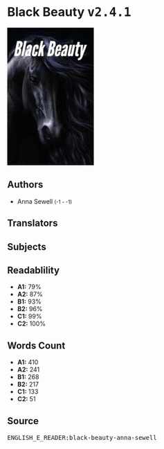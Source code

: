 # Black Beauty <kbd>v2.4.1</kbd>

![](./cover.medium.jpg "")

## Authors


 - Anna Sewell <small>(-1 - -1)</small>

## Translators



## Subjects



## Readablility


 - **A1:** 79%
 - **A2:** 87%
 - **B1:** 93%
 - **B2:** 96%
 - **C1:** 99%
 - **C2:** 100%

## Words Count


 - **A1:** 410
 - **A2:** 241
 - **B1:** 268
 - **B2:** 217
 - **C1:** 133
 - **C2:** 51

## Source


<kbd>ENGLISH_E_READER:black-beauty-anna-sewell</kbd>
